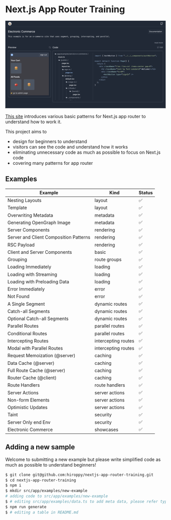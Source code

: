 # Next.js App Router Training

![site](./assets/hero.png)

[This site](https://nextjs-app-router-training.vercel.app/) introduces various basic patterns for Next.js app router to understand how to work it.

This project aims to

- design for beginners to understand
- visitors can see the code and understand how it works
- eliminating unnecessary code as much as possible to focus on Next.js code
- covering many patterns for app router

## Examples

| Example                                | Kind                | Status |
| -------------------------------------- | ------------------- | ------ |
| Nesting Layouts                        | layout              | ✅     |
| Template                               | layout              | ✅     |
| Overwriting Metadata                   | metadata            | ✅     |
| Generating OpenGraph Image             | metadata            | ✅     |
| Server Components                      | rendering           | ✅     |
| Server and Client Composition Patterns | rendering           | ✅     |
| RSC Payload                            | rendering           | ✅     |
| Client and Server Components           | basic               | ✅     |
| Grouping                               | route groups        | ✅     |
| Loading Immediately                    | loading             | ✅     |
| Loading with Streaming                 | loading             | ✅     |
| Loading with Preloading Data           | loading             | ✅     |
| Error Immediately                      | error               | ✅     |
| Not Found                              | error               | ✅     |
| A Single Segment                       | dynamic routes      | ✅     |
| Catch-all Segments                     | dynamic routes      | ✅     |
| Optional Catch-all Segments            | dynamic routes      | ✅     |
| Parallel Routes                        | parallel routes     | ✅     |
| Conditional Routes                     | parallel routes     | ✅     |
| Intercepting Routes                    | intercepting routes | ✅     |
| Modal with Parallel Routes             | intercepting routes | ✅     |
| Request Memoization (@server)          | caching             | ✅     |
| Data Cache (@server)                   | caching             | ✅     |
| Full Route Cache (@server)             | caching             | ✅     |
| Router Cache (@client)                 | caching             | ✅     |
| Route Handlers                         | route handlers      | ✅     |
| Server Actions                         | server actions      | ✅     |
| Non-form Elements                      | server actions      | ✅     |
| Optimistic Updates                     | server actions      | ✅     |
| Taint                                  | security            | ✅     |
| Server Only end Env                    | security            | ✅     |
| Electronic Commerce                    | showcases           | ✅     |

## Adding a new sample

Welcome to submitting a new example but please write simplified code as much as possible to understand beginners!

```sh
$ git clone git@github.com:hiroppy/nextjs-app-router-training.git
$ cd nextjs-app-router-training
$ npm i
$ mkdir src/app/examples/new-example
# adding code to src/app/examples/new-example
$ # editing src/app/examples/data.ts to add meta data, please refer type definitions
$ npm run generate
$ # editing a table in README.md
```

